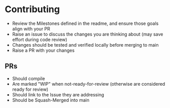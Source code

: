 # Contributing

- Review the Milestones defined in the readme, and ensure those goals align with your PR
- Raise an issue to discuss the changes you are thinking about (may save effort during code review)
- Changes should be tested and verified locally before merging to main
- Raise a PR with your changes

## PRs

- Should compile
- Are marked "WIP" when not-ready-for-review (otherwise are considered ready for review)
- Should link to the Issue they are addressing
- Should be Squash-Merged into main
